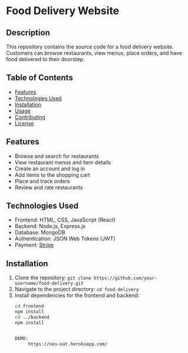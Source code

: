 # Food Delivery Website

## Description
This repository contains the source code for a food delivery website. Customers can browse restaurants, view menus, place orders, and have food delivered to their doorstep.

## Table of Contents
- [Features](#features)
- [Technologies Used](#technologies-used)
- [Installation](#installation)
- [Usage](#usage)
- [Contributing](#contributing)
- [License](#license)

## Features
- Browse and search for restaurants
- View restaurant menus and item details
- Create an account and log in
- Add items to the shopping cart
- Place and track orders
- Review and rate restaurants

## Technologies Used
- Frontend: HTML, CSS, JavaScript (React)
- Backend: Node.js, Express.js
- Database: MongoDB
- Authentication: JSON Web Tokens (JWT)
- Payment: [Stripe](https://stripe.com)

## Installation
1. Clone the repository: `git clone https://github.com/your-username/food-delivery.git`
2. Navigate to the project directory: `cd food-delivery`
3. Install dependencies for the frontend and backend:
   ```bash
   cd frontend
   npm install
   cd ../backend
   npm install


   DEMO:
        https://neu-eat.herokuapp.com/
